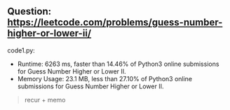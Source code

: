 ## Question: https://leetcode.com/problems/guess-number-higher-or-lower-ii/

code1.py:
* Runtime: 6263 ms, faster than 14.46% of Python3 online submissions for Guess Number Higher or Lower II.
* Memory Usage: 23.1 MB, less than 27.10% of Python3 online submissions for Guess Number Higher or Lower II.
> recur + memo